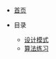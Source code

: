 <!-- 导航栏 --> 

- [<u>首页</u>](/#main)

- 目录

  - [设计模式](docs/MCA/DesignMode/README.md)
  - [算法练习](docs/MCA/Arithmetic/README.md)
  

  

  

  

  

  

  

  

  

  
  
  
  
  